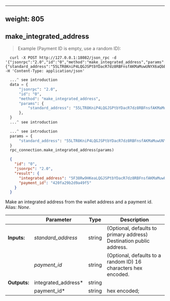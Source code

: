 
---
weight: 805
---

## **make_integrated_address**

> Example (Payment ID is empty, use a random ID):

```shell
  curl -X POST http://127.0.0.1:18082/json_rpc -d '{"jsonrpc":"2.0","id":"0","method":"make_integrated_address","params":{"standard_address":"55LTR8KniP4LQGJSPtbYDacR7dz8RBFnsfAKMaMuwUNYX6aQbBcovzDPyrQF9KXF9tVU6Xk3K8no1BywnJX6GvZX8yJsXvt"}}' -H 'Content-Type: application/json'
```
```python
  ...^ see introduction
  data = {
      "jsonrpc": "2.0",
      "id": "0",
      "method": "make_integrated_address",
      "params": {
          "standard_address": "55LTR8KniP4LQGJSPtbYDacR7dz8RBFnsfAKMaMuwUNYX6aQbBcovzDPyrQF9KXF9tVU6Xk3K8no1BywnJX6GvZX8yJsXvt"
      },
  }
  ...^ see introduction
```
```py
  ...^ see introduction
  params = {
      "standard_address": "55LTR8KniP4LQGJSPtbYDacR7dz8RBFnsfAKMaMuwUNYX6aQbBcovzDPyrQF9KXF9tVU6Xk3K8no1BywnJX6GvZX8yJsXvt"
  }
  rpc_connection.make_integrated_address(params)
```
```json
  {
    "id": "0",
    "jsonrpc": "2.0",
    "result": {
      "integrated_address": "5F38Rw9HKeaLQGJSPtbYDacR7dz8RBFnsfAKMaMuwUNYX6aQbBcovzDPyrQF9KXF9tVU6Xk3K8no1BywnJX6GvZXCkbHUXdPHyiUeRyokn",
      "payment_id": "420fa29b2d9a49f5"
    }
  }
```
Make an integrated address from the wallet address and a payment id.  
Alias: *None*.  

|             | Parameter           | Type   | Description
| ---         | ---                 | ---    | ---
|**Inputs:**  | *standard_address*  | string | (Optional, defaults to primary address) Destination public address.
|             | *payment_id*        | string | (Optional, defaults to a random ID) 16 characters hex encoded.
|**Outputs:** | integrated_address* | string |
|             | payment_id*         | string | hex encoded;